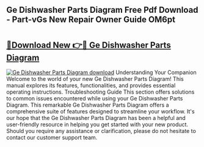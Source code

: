 ## Ge Dishwasher Parts Diagram Free Pdf Download - Part-vGs New Repair Owner Guide OM6pt

# <h2><a href="http://dfukm7.blite.top/?on=Ge+Dishwasher+Parts+Diagram">🔗Download New 👉🔴 Ge Dishwasher Parts Diagram</a></h2>

[![Ge Dishwasher Parts Diagram download](https://i.imgur.com/lujVjoI.png)](http://dfukm7.blite.top/?on=Ge+Dishwasher+Parts+Diagram)
Understanding Your Companion Welcome to the world of your new Ge Dishwasher Parts Diagram! This manual explores its features, functionalities, and provides essential operating instructions. Troubleshooting Guide This section offers solutions to common issues encountered while using your Ge Dishwasher Parts Diagram. This remarkable Ge Dishwasher Parts Diagram offers a comprehensive suite of features designed to streamline your workflow. It's our hope that the Ge Dishwasher Parts Diagram has been a helpful and user-friendly resource in helping you get started with your new product. Should you require any assistance or clarification, please do not hesitate to contact our customer support team.
